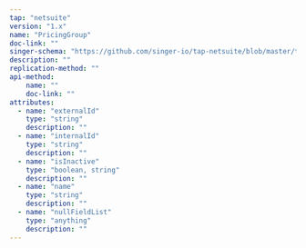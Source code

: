 ```yaml
---
tap: "netsuite"
version: "1.x"
name: "PricingGroup"
doc-link: ""
singer-schema: "https://github.com/singer-io/tap-netsuite/blob/master/tap_netsuite/schemas/PricingGroup.json"
description: ""
replication-method: ""
api-method:
    name: ""
    doc-link: ""
attributes:
  - name: "externalId"
    type: "string"
    description: ""
  - name: "internalId"
    type: "string"
    description: ""
  - name: "isInactive"
    type: "boolean, string"
    description: ""
  - name: "name"
    type: "string"
    description: ""
  - name: "nullFieldList"
    type: "anything"
    description: ""
---
```

